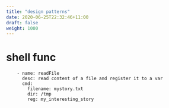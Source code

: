 ```yaml
---
title: "design patterns"
date: 2020-06-25T22:32:46+11:00
draft: false
weight: 1000
---
```


# shell func
        - name: readFile
          desc: read content of a file and register it to a var
          cmd:
            filename: mystory.txt
            dir: /tmp
            reg: my_interesting_story